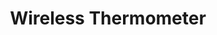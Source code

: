 ---
layout: project
permalink: /active_angel/
title: "Wireless Thermometer"
description: "Thermometer that makes monitoring fever easy by continually measuring the patients temperature and sending readings and alerts to the smart phone."
challenge: "Keydesign met the founding team of ActivAngel when they had their first generation working prototype, and they needed a consumer-ready industrial design and brand update. Comfort, functionality and hygiene were our design focus."
result: "The pebble-like feel of the thermometer most comfortably and least noticeably fits on the body where it can stay for days attached by a breathable, strong adhesive that is gentle on the skin. The second generation (top images) minimized costs and parts. The first generation (called Stemp, and successfully crowdfunded on Indiegogo) had a USB charging stick and a storage box that held all the parts (thermometer, charger and adhesives)"
services:
 - "market research"
 - "ideation sketching"
 - "3D CAD"
 - "graphic design (web)"
 - "packaging"
main_image: "/assets/images/projects/active_angel/main.jpg"
images:
 - "/assets/images/projects/active_angel/01.jpg"
 - "/assets/images/projects/active_angel/02.jpg"
 - "/assets/images/projects/active_angel/03.jpg"
 - "/assets/images/projects/active_angel/04.jpg"
 - "/assets/images/projects/active_angel/05.jpg"
 - "/assets/images/projects/active_angel/06.jpg"
 - "/assets/images/projects/active_angel/07.jpg"
 - "/assets/images/projects/active_angel/08.jpg"
 - "/assets/images/projects/active_angel/09.jpg"
 - "/assets/images/projects/active_angel/10.jpg"
---